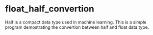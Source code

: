# float_half_convertion
Half is a compact data type used in machine learning.
This is a simple program demostrating the convertion between half and float data type. 
